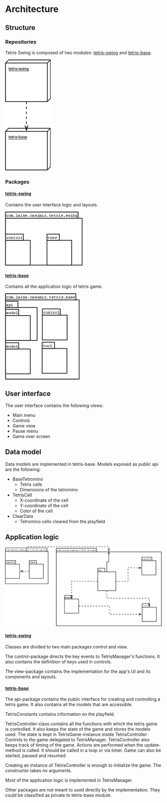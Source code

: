 # Architecture

## Structure

### Repositories

Tetris Swing is composed of two modules: [tetris-swing](https://github.com/CasimirLaine/tetris-swing)
and [tetris-base](https://github.com/CasimirLaine/tetris-base).

![Module structure](./images/architecture/modules.png)

### Packages

#### [tetris-swing](https://github.com/CasimirLaine/tetris-swing)

Contains the user interface logic and layouts.

![Tetris Swing](./images/architecture/structure-tetris-swing.png)

#### [tetris-base](https://github.com/CasimirLaine/tetris-base)

Contains all the application logic of tetris game.

![Tetris Base](./images/architecture/structure-tetris-base.png)

## User interface

The user interface contains the following views:

- Main menu
- Controls
- Game view
- Pause menu
- Game over screen

## Data model

Data models are implemented in tetris-base. Models exposed as public api are the following:

- BaseTetromino
    - Tetris cells
    - Dimensions of the tetromino
- TetrisCell
    - X-coordinate of the cell
    - Y-coordinate of the cell
    - Color of the cell
- ClearData
    - Tetromino cells cleared from the playfield

## Application logic

![Tetris Swing](./images/architecture/logic-tetris-swing.png)

#### [tetris-swing](https://github.com/CasimirLaine/tetris-swing)

Classes are divided to two main packages control and view.

The control-package directs the key events to TetrisManager's functions.
It also contains the definition of keys used in controls.

The view-package contains the implementation for the app's UI and its components and layouts.

#### [tetris-base](https://github.com/CasimirLaine/tetris-base)

The api-package contains the public interface for creating and controlling a tetris game.
It also contains all the models that are accessible.

TetrisConstants contains information on the playfield.

TetrisController-class contains all the functions with which the tetris game is controlled.
It also keeps the state of the game and stores the models used.
The state is kept in TetrisGame-instance inside TetrisController.
Controls to the game delegated to TetrisManager.
TetrisController also keeps track of timing of the game.
Actions are performed when the update-method is called.
It should be called in a loop or via timer.
Game can also be started, paused and resumed.

Creating an instance of TetrisController is enough to initialize the game.
The constructor takes no arguments.

Most of the application logic is implemented in TetrisManager.

Other packages are not meant to used directly by the implementation.
They could be classified as private to tetris-base module.
